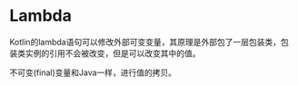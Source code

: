 # Lambda

Kotlin的lambda语句可以修改外部可变变量，其原理是外部包了一层包装类，包装类实例的引用不会被改变，但是可以改变其中的值。

不可变(final)变量和Java一样，进行值的拷贝。

